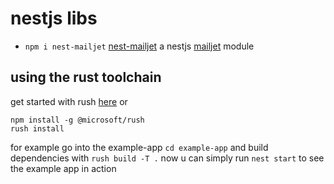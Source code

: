 # nestjs libs
- `npm i nest-mailjet` [nest-mailjet](https://www.npmjs.com/package/nest-mailjet) a nestjs [mailjet](https://www.mailjet.com/) module

## using the rust toolchain
get started with rush [here](https://rushjs.io/pages/intro/get_started/) or
```
npm install -g @microsoft/rush
rush install
```
for example go into the example-app `cd example-app` and build dependencies with `rush build -T .`
now u can simply run `nest start` to see the example app in action